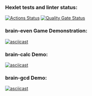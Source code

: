 ### Hexlet tests and linter status:
[![Actions Status](https://github.com/RomanVetrov/python-project-49/actions/workflows/hexlet-check.yml/badge.svg)](https://github.com/RomanVetrov/python-project-49/actions)
[![Quality Gate Status](https://sonarcloud.io/api/project_badges/measure?project=RomanVetrov_python-project-49&metric=alert_status)](https://sonarcloud.io/summary/new_code?id=RomanVetrov_python-project-49)

### brain-even Game Demonstration:
[![asciicast](https://asciinema.org/a/boT5JHUGYEjhzKNlRY39mLTY7.svg)](https://asciinema.org/a/boT5JHUGYEjhzKNlRY39mLTY7)

### brain-calc Demo:
[![asciicast](https://asciinema.org/a/cITxXVOnlQYNxwjCtxHLAPQTW.svg)](https://asciinema.org/a/cITxXVOnlQYNxwjCtxHLAPQTW)

### brain-gcd Demo:
[![asciicast](https://asciinema.org/a/i1qNwxogYDlY1bIkSlybNpts5.svg)](https://asciinema.org/a/i1qNwxogYDlY1bIkSlybNpts5)
